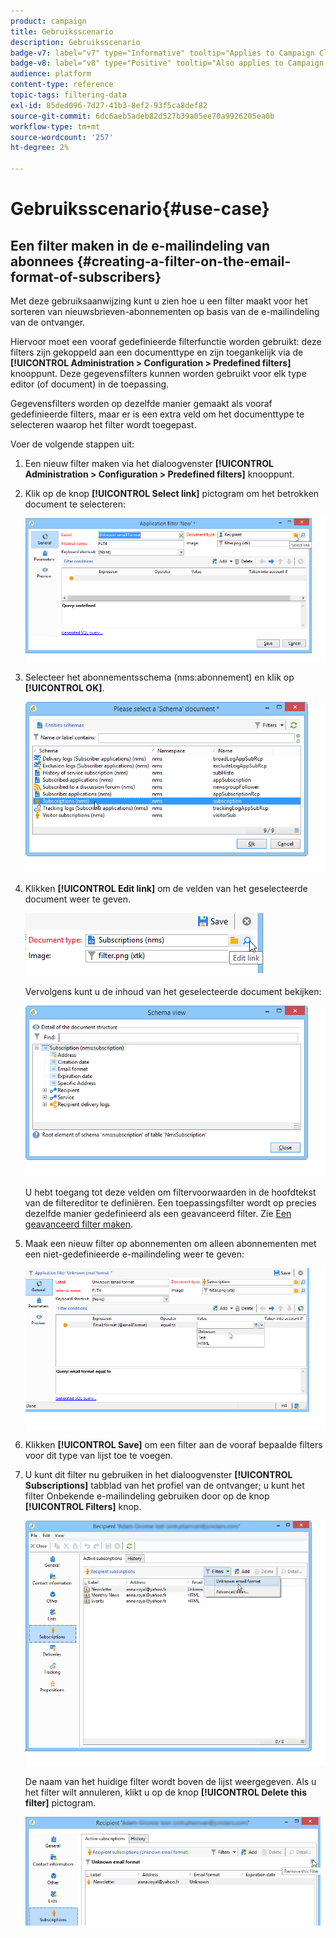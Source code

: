 ```yaml
---
product: campaign
title: Gebruiksscenario
description: Gebruiksscenario
badge-v7: label="v7" type="Informative" tooltip="Applies to Campaign Classic v7"
badge-v8: label="v8" type="Positive" tooltip="Also applies to Campaign v8"
audience: platform
content-type: reference
topic-tags: filtering-data
exl-id: 85ded096-7d27-41b3-8ef2-93f5ca8def82
source-git-commit: 6dc6aeb5adeb82d527b39a05ee70a9926205ea0b
workflow-type: tm+mt
source-wordcount: '257'
ht-degree: 2%

---
```


# Gebruiksscenario{#use-case}



## Een filter maken in de e-mailindeling van abonnees {#creating-a-filter-on-the-email-format-of-subscribers}

Met deze gebruiksaanwijzing kunt u zien hoe u een filter maakt voor het sorteren van nieuwsbrieven-abonnementen op basis van de e-mailindeling van de ontvanger.

Hiervoor moet een vooraf gedefinieerde filterfunctie worden gebruikt: deze filters zijn gekoppeld aan een documenttype en zijn toegankelijk via de **[!UICONTROL Administration > Configuration > Predefined filters]** knooppunt. Deze gegevensfilters kunnen worden gebruikt voor elk type editor (of document) in de toepassing.

Gegevensfilters worden op dezelfde manier gemaakt als vooraf gedefinieerde filters, maar er is een extra veld om het documenttype te selecteren waarop het filter wordt toegepast.

Voer de volgende stappen uit:

1. Een nieuw filter maken via het dialoogvenster **[!UICONTROL Administration > Configuration > Predefined filters]** knooppunt.
1. Klik op de knop **[!UICONTROL Select link]** pictogram om het betrokken document te selecteren:

   ![](assets/s_ncs_user_filter_choose_schema.png)

1. Selecteer het abonnementsschema (nms:abonnement) en klik op **[!UICONTROL OK]**.

   ![](assets/s_ncs_user_filter_select_schema.png)

1. Klikken **[!UICONTROL Edit link]** om de velden van het geselecteerde document weer te geven.

   ![](assets/s_ncs_user_filter_edit_schema.png)

   Vervolgens kunt u de inhoud van het geselecteerde document bekijken:

   ![](assets/s_ncs_user_filter_view_schema.png)

   U hebt toegang tot deze velden om filtervoorwaarden in de hoofdtekst van de filtereditor te definiëren. Een toepassingsfilter wordt op precies dezelfde manier gedefinieerd als een geavanceerd filter. Zie [Een geavanceerd filter maken](../../platform/using/creating-filters.md#creating-an-advanced-filter).

1. Maak een nieuw filter op abonnementen om alleen abonnementen met een niet-gedefinieerde e-mailindeling weer te geven:

   ![](assets/s_ncs_user_filter_parameters.png)

1. Klikken **[!UICONTROL Save]** om een filter aan de vooraf bepaalde filters voor dit type van lijst toe te voegen.
1. U kunt dit filter nu gebruiken in het dialoogvenster **[!UICONTROL Subscriptions]** tabblad van het profiel van de ontvanger; u kunt het filter Onbekende e-mailindeling gebruiken door op de knop **[!UICONTROL Filters]** knop.

   ![](assets/s_ncs_user_filter_on_events.png)

   De naam van het huidige filter wordt boven de lijst weergegeven. Als u het filter wilt annuleren, klikt u op de knop **[!UICONTROL Delete this filter]** pictogram.

   ![](assets/s_ncs_user_filter_on_subscriptions.png)
